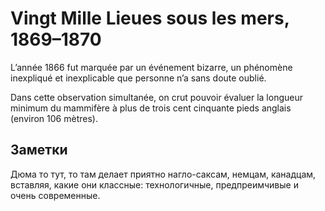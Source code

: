 # Vingt Mille Lieues sous les mers, 1869–1870

L’année 1866 fut marquée par un événement bizarre, un phénomène inexpliqué et inexplicable que personne n’a sans doute oublié.

Dans cette observation simultanée, on crut pouvoir évaluer la longueur minimum du mammifère à plus de trois cent cinquante pieds anglais (environ 106 mètres).

## Заметки

Дюма то тут, то там делает приятно нагло-саксам, немцам, канадцам, вставляя, какие они классные: технологичные, предпреимчивые и очень современные.
